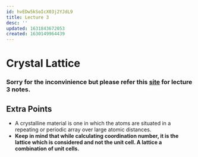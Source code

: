 ```yaml
---
id: hvEDw5kSoIcX03j2YJdL9
title: Lecture 3
desc: ''
updated: 1631843672053
created: 1630149964439
---
```


# Crystal Lattice

### Sorry for the inconvinience but please refer this [site](https://unread.parthshah.ml/notes/omAwLOv3wYSYrihgzYlu4.html) for lecture 3 notes.

## Extra Points
* A crystalline material is one in which the atoms are situated in a repeating or periodic array over large atomic distances.
* **Keep in mind that while calculating coordination number, it is the lattice which is considered and not the unit cell. A lattice a combination of unit cells.**